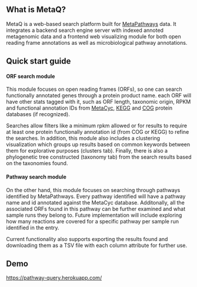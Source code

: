 ## What is MetaQ? ##
  MetaQ is a web-based search platform built for [MetaPathways](http://hallam.microbiology.ubc.ca/MetaPathways/) data. It integrates a backend search engine server with indexed annoted metagenomic data and a frontend web visualizing module for both open reading frame annotations as well as microbiological pathway annotations.
  
## Quick start guide ##

#### ORF search module ####
This module focuses on open reading frames (ORFs), so one can search functionally annotated genes through a protein product name. each ORF will have other stats tagged with it, such as ORF length, taxonomic origin, RPKM and  functional annotation IDs from [MetaCyc](http://www.metacyc.org/), [KEGG](http://www.genome.jp/kegg/) and [COG](http://www.ncbi.nlm.nih.gov/COG/) protein databases (if recognized).

Searches allow filters like a minimum rpkm allowed or for results to require at least one protein functionally annotation id (from COG or KEGG) to refine the searches. In addition, this module also includes a clustering visualization which groups up results based on common keywords between them for explorative purposes (clusters tab). Finally, there is also a phylogenetic tree constructed (taxonomy tab) from the search results based on the taxonomies found.

#### Pathway search module ####
On the other hand, this module focuses on searching through pathways identified by MetaPathways. Every pathway identified will have a pathway name and id annotated against the MetaCyc database. Additonally, all the associated ORFs found in this pathway can be further examined and what sample runs they belong to. Future implementation will include exploring how many reactions are covered for a specific pathway per sample run identified in the entry.

Current functionality also supports exporting the results found and downloading them as a TSV file with each column attribute for further use.

## Demo ##
  https://pathway-query.herokuapp.com/

